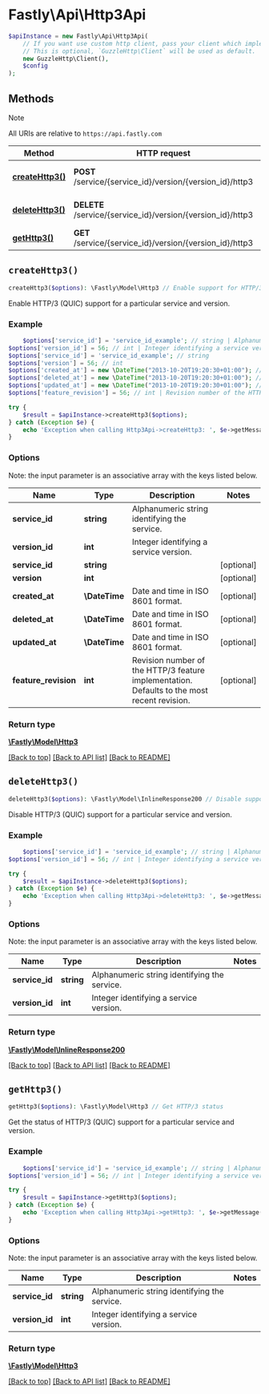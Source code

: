 # Fastly\Api\Http3Api


```php
$apiInstance = new Fastly\Api\Http3Api(
    // If you want use custom http client, pass your client which implements `GuzzleHttp\ClientInterface`.
    // This is optional, `GuzzleHttp\Client` will be used as default.
    new GuzzleHttp\Client(),
    $config
);
```

## Methods

> [!NOTE]
> All URIs are relative to `https://api.fastly.com`

Method | HTTP request | Description
------ | ------------ | -----------
[**createHttp3()**](Http3Api.md#createHttp3) | **POST** /service/{service_id}/version/{version_id}/http3 | Enable support for HTTP/3
[**deleteHttp3()**](Http3Api.md#deleteHttp3) | **DELETE** /service/{service_id}/version/{version_id}/http3 | Disable support for HTTP/3
[**getHttp3()**](Http3Api.md#getHttp3) | **GET** /service/{service_id}/version/{version_id}/http3 | Get HTTP/3 status


## `createHttp3()`

```php
createHttp3($options): \Fastly\Model\Http3 // Enable support for HTTP/3
```

Enable HTTP/3 (QUIC) support for a particular service and version.

### Example
```php
    $options['service_id'] = 'service_id_example'; // string | Alphanumeric string identifying the service.
$options['version_id'] = 56; // int | Integer identifying a service version.
$options['service_id'] = 'service_id_example'; // string
$options['version'] = 56; // int
$options['created_at'] = new \DateTime("2013-10-20T19:20:30+01:00"); // \DateTime | Date and time in ISO 8601 format.
$options['deleted_at'] = new \DateTime("2013-10-20T19:20:30+01:00"); // \DateTime | Date and time in ISO 8601 format.
$options['updated_at'] = new \DateTime("2013-10-20T19:20:30+01:00"); // \DateTime | Date and time in ISO 8601 format.
$options['feature_revision'] = 56; // int | Revision number of the HTTP/3 feature implementation. Defaults to the most recent revision.

try {
    $result = $apiInstance->createHttp3($options);
} catch (Exception $e) {
    echo 'Exception when calling Http3Api->createHttp3: ', $e->getMessage(), PHP_EOL;
}
```

### Options

Note: the input parameter is an associative array with the keys listed below.

Name | Type | Description  | Notes
------------- | ------------- | ------------- | -------------
**service_id** | **string** | Alphanumeric string identifying the service. |
**version_id** | **int** | Integer identifying a service version. |
**service_id** | **string** |  | [optional]
**version** | **int** |  | [optional]
**created_at** | **\DateTime** | Date and time in ISO 8601 format. | [optional]
**deleted_at** | **\DateTime** | Date and time in ISO 8601 format. | [optional]
**updated_at** | **\DateTime** | Date and time in ISO 8601 format. | [optional]
**feature_revision** | **int** | Revision number of the HTTP/3 feature implementation. Defaults to the most recent revision. | [optional]

### Return type

[**\Fastly\Model\Http3**](../Model/Http3.md)

[[Back to top]](#) [[Back to API list]](../../README.md#endpoints)
[[Back to README]](../../README.md)

## `deleteHttp3()`

```php
deleteHttp3($options): \Fastly\Model\InlineResponse200 // Disable support for HTTP/3
```

Disable HTTP/3 (QUIC) support for a particular service and version.

### Example
```php
    $options['service_id'] = 'service_id_example'; // string | Alphanumeric string identifying the service.
$options['version_id'] = 56; // int | Integer identifying a service version.

try {
    $result = $apiInstance->deleteHttp3($options);
} catch (Exception $e) {
    echo 'Exception when calling Http3Api->deleteHttp3: ', $e->getMessage(), PHP_EOL;
}
```

### Options

Note: the input parameter is an associative array with the keys listed below.

Name | Type | Description  | Notes
------------- | ------------- | ------------- | -------------
**service_id** | **string** | Alphanumeric string identifying the service. |
**version_id** | **int** | Integer identifying a service version. |

### Return type

[**\Fastly\Model\InlineResponse200**](../Model/InlineResponse200.md)

[[Back to top]](#) [[Back to API list]](../../README.md#endpoints)
[[Back to README]](../../README.md)

## `getHttp3()`

```php
getHttp3($options): \Fastly\Model\Http3 // Get HTTP/3 status
```

Get the status of HTTP/3 (QUIC) support for a particular service and version.

### Example
```php
    $options['service_id'] = 'service_id_example'; // string | Alphanumeric string identifying the service.
$options['version_id'] = 56; // int | Integer identifying a service version.

try {
    $result = $apiInstance->getHttp3($options);
} catch (Exception $e) {
    echo 'Exception when calling Http3Api->getHttp3: ', $e->getMessage(), PHP_EOL;
}
```

### Options

Note: the input parameter is an associative array with the keys listed below.

Name | Type | Description  | Notes
------------- | ------------- | ------------- | -------------
**service_id** | **string** | Alphanumeric string identifying the service. |
**version_id** | **int** | Integer identifying a service version. |

### Return type

[**\Fastly\Model\Http3**](../Model/Http3.md)

[[Back to top]](#) [[Back to API list]](../../README.md#endpoints)
[[Back to README]](../../README.md)
